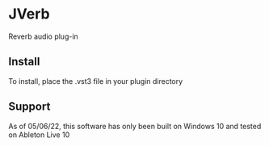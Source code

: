 # JVerb
Reverb audio plug-in

## Install
To install, place the .vst3 file in your plugin directory

## Support
As of 05/06/22, this software has only been built on Windows 10 and tested on Ableton Live 10
